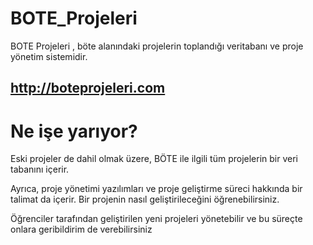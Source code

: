# BOTE_Projeleri
BOTE Projeleri , böte alanındaki projelerin toplandığı veritabanı ve proje yönetim sistemidir.

## http://boteprojeleri.com

# Ne işe yarıyor?
Eski projeler de dahil olmak üzere, BÖTE ile ilgili tüm projelerin bir veri tabanını içerir.

Ayrıca, proje yönetimi yazılımları ve proje geliştirme süreci hakkında bir talimat da içerir. Bir projenin nasıl geliştirileceğini öğrenebilirsiniz.

Öğrenciler tarafından geliştirilen yeni projeleri yönetebilir ve bu süreçte onlara geribildirim de verebilirsiniz
